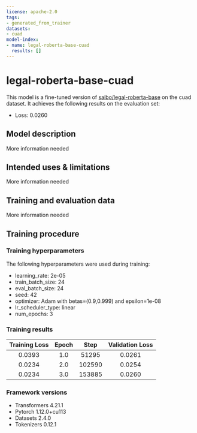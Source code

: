 ```yaml
---
license: apache-2.0
tags:
- generated_from_trainer
datasets:
- cuad
model-index:
- name: legal-roberta-base-cuad
  results: []
---
```


<!-- This model card has been generated automatically according to the information the Trainer had access to. You
should probably proofread and complete it, then remove this comment. -->

# legal-roberta-base-cuad

This model is a fine-tuned version of [saibo/legal-roberta-base](https://huggingface.co/saibo/legal-roberta-base) on the cuad dataset.
It achieves the following results on the evaluation set:
- Loss: 0.0260

## Model description

More information needed

## Intended uses & limitations

More information needed

## Training and evaluation data

More information needed

## Training procedure

### Training hyperparameters

The following hyperparameters were used during training:
- learning_rate: 2e-05
- train_batch_size: 24
- eval_batch_size: 24
- seed: 42
- optimizer: Adam with betas=(0.9,0.999) and epsilon=1e-08
- lr_scheduler_type: linear
- num_epochs: 3

### Training results

| Training Loss | Epoch | Step   | Validation Loss |
|:-------------:|:-----:|:------:|:---------------:|
| 0.0393        | 1.0   | 51295  | 0.0261          |
| 0.0234        | 2.0   | 102590 | 0.0254          |
| 0.0234        | 3.0   | 153885 | 0.0260          |


### Framework versions

- Transformers 4.21.1
- Pytorch 1.12.0+cu113
- Datasets 2.4.0
- Tokenizers 0.12.1
